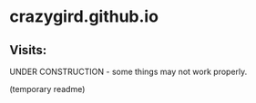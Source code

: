 # crazygird.github.io

## Visits:


UNDER CONSTRUCTION - some things may not work properly.

(temporary readme)
